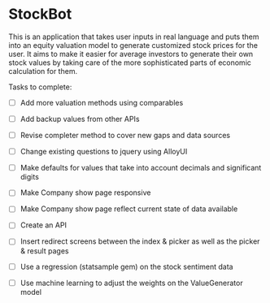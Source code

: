 StockBot
=========

This is an application that takes user inputs in real language and puts them into an equity valuation model to generate customized stock prices for the user.  It aims to make it easier for average investors to generate their own stock values by taking care of the more sophisticated parts of economic calculation for them.

Tasks to complete:

- [ ] Add more valuation methods using comparables

- [ ] Add backup values from other APIs

- [ ] Revise completer method to cover new gaps and data sources

- [ ] Change existing questions to jquery using AlloyUI 

- [ ] Make defaults for values that take into account decimals and significant digits

- [ ] Make Company show page responsive

- [ ] Make Company show page reflect current state of data available

- [ ] Create an API

- [ ] Insert redirect screens between the index & picker as well as the picker & result pages

- [ ] Use a regression (statsample gem) on the stock sentiment data

- [ ] Use machine learning to adjust the weights on the ValueGenerator model


				
